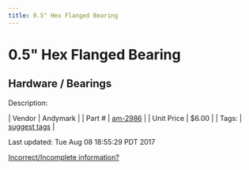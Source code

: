 ```yaml
---
title: 0.5" Hex Flanged Bearing
---
```


# 0.5" Hex Flanged Bearing
## Hardware / Bearings
Description: 	 

| Vendor | Andymark | 
| Part # | [am-2986](http://www.andymark.com/Bearings-s/239.htm) | 
| Unit Price | $6.00 | 
| Tags: | [suggest tags](https://docs.google.com/forms/d/e/1FAIpQLSeWyY8v3RgOty-MyWmh9U0iivNYN_molChYyS-0U-o-kOAv_g/viewform) | 

Last updated: Tue Aug 08 18:55:29 PDT 2017

 [Incorrect/Incomplete information?](https://docs.google.com/forms/d/e/1FAIpQLSeWyY8v3RgOty-MyWmh9U0iivNYN_molChYyS-0U-o-kOAv_g/viewform)